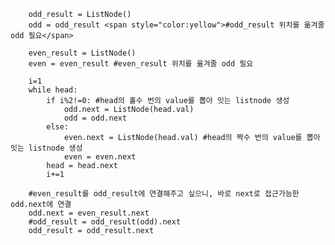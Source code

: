         odd_result = ListNode()
        odd = odd_result <span style="color:yellow">#odd_result 위치를 옮겨줄 odd 필요</span>

        even_result = ListNode()
        even = even_result #even_result 위치를 옮겨줄 odd 필요

        i=1
        while head:
            if i%2!=0: #head의 홀수 번의 value를 뽑아 잇는 listnode 생성
                odd.next = ListNode(head.val)
                odd = odd.next 
            else:
                even.next = ListNode(head.val) #head의 짝수 번의 value를 뽑아 잇는 listnode 생성
                even = even.next
            head = head.next
            i+=1

        #even_result를 odd_result에 연결해주고 싶으니, 바로 next로 접근가능한 odd.next에 연결
        odd.next = even_result.next 
        #odd_result = odd_result(odd).next
        odd_result = odd_result.next





